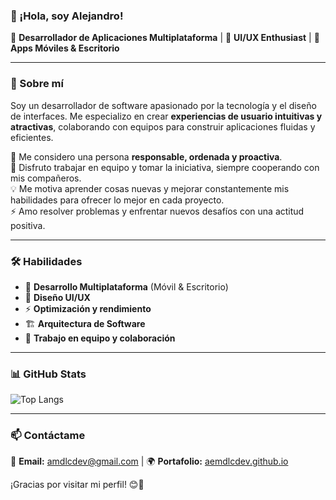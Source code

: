 ### 👋 ¡Hola, soy Alejandro!

🌟 **Desarrollador de Aplicaciones Multiplataforma** | 🎨 **UI/UX Enthusiast** | 📱 **Apps Móviles & Escritorio**

---

### 🚀 Sobre mí

Soy un desarrollador de software apasionado por la tecnología y el diseño de interfaces. Me especializo en crear **experiencias de usuario intuitivas y atractivas**, colaborando con equipos para construir aplicaciones fluidas y eficientes.  

💼 Me considero una persona **responsable, ordenada y proactiva**.  
🤝 Disfruto trabajar en equipo y tomar la iniciativa, siempre cooperando con mis compañeros.  
💡 Me motiva aprender cosas nuevas y mejorar constantemente mis habilidades para ofrecer lo mejor en cada proyecto.  
⚡ Amo resolver problemas y enfrentar nuevos desafíos con una actitud positiva.  

---

### 🛠️ Habilidades

- 🔹 **Desarrollo Multiplataforma** (Móvil & Escritorio)
- 🎨 **Diseño UI/UX**
- ⚡ **Optimización y rendimiento**
- 🏗️ **Arquitectura de Software**
- 🚀 **Trabajo en equipo y colaboración**

---

### 📊 GitHub Stats

![Top Langs](https://github-readme-stats.vercel.app/api/top-langs/?username=aemdlcdev&layout=compact&theme=radical)

---

### 📫 Contáctame

📩 **Email:** amdlcdev@gmail.com |
🌍 **Portafolio:** [aemdlcdev.github.io](https://aemdlcdev.github.io)

¡Gracias por visitar mi perfil! 😊🚀

